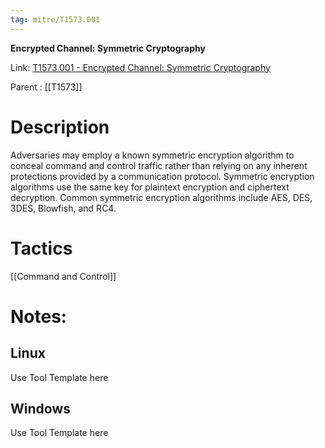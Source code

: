 ```yaml
---
tag: mitre/T1573.001
---
```


**Encrypted Channel: Symmetric Cryptography**

Link: [T1573.001 - Encrypted Channel: Symmetric Cryptography](https://attack.mitre.org/techniques/T1573/001)

Parent : [[T1573]]


# Description

Adversaries may employ a known symmetric encryption algorithm to conceal command and control traffic rather than relying on any inherent protections provided by a communication protocol. Symmetric encryption algorithms use the same key for plaintext encryption and ciphertext decryption. Common symmetric encryption algorithms include AES, DES, 3DES, Blowfish, and RC4.

# Tactics


[[Command and Control]]


# Notes:

## Linux

Use Tool Template here

## Windows

Use Tool Template here
